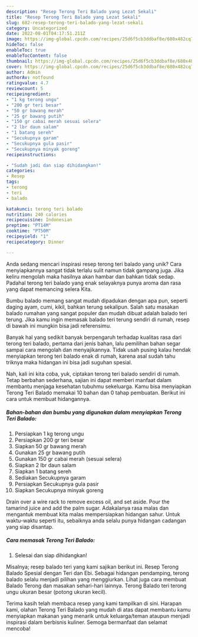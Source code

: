 ```yaml
---
description: "Resep Terong Teri Balado yang Lezat Sekali"
title: "Resep Terong Teri Balado yang Lezat Sekali"
slug: 682-resep-terong-teri-balado-yang-lezat-sekali
category: Uncategorized
date: 2022-08-01T04:17:51.211Z
image: https://img-global.cpcdn.com/recipes/25d6f5cb3ddbaf8e/680x482cq70/terong-teri-balado-foto-resep-utama.jpg
hideToc: false
enableToc: true
enableTocContent: false
thumbnail: https://img-global.cpcdn.com/recipes/25d6f5cb3ddbaf8e/680x482cq70/terong-teri-balado-foto-resep-utama.jpg
cover: https://img-global.cpcdn.com/recipes/25d6f5cb3ddbaf8e/680x482cq70/terong-teri-balado-foto-resep-utama.jpg
author: Admin
authorAv: notfound
ratingvalue: 4.7
reviewcount: 5
recipeingredient:
- "1 kg terong ungu"
- "200 gr teri besar"
- "50 gr bawang merah"
- "25 gr bawang putih"
- "150 gr cabai merah sesuai selera"
- "2 lbr daun salam"
- "1 batang sereh"
- "Secukupnya garam"
- "Secukupnya gula pasir"
- "Secukupnya minyak goreng"
recipeinstructions:

- "Sudah jadi dan siap dihidangkan!"
categories:
- Resep
tags:
- terong
- teri
- balado

katakunci: terong teri balado 
nutrition: 240 calories
recipecuisine: Indonesian
preptime: "PT14M"
cooktime: "PT50M"
recipeyield: "1"
recipecategory: Dinner

---
```





Anda sedang mencari inspirasi resep terong teri balado yang unik? Cara menyiapkannya sangat tidak terlalu sulit namun tidak gampang juga. Jika keliru mengolah maka hasilnya akan hambar dan bahkan tidak sedap. Padahal terong teri balado yang enak selayaknya punya aroma dan rasa yang dapat memancing selera Kita.





Bumbu balado memang sangat mudah dipadukan dengan apa pun, seperti daging ayam, cumi, kikil, bahkan terung sekalipun. Salah satu masakan balado rumahan yang sangat populer dan mudah dibuat adalah balado teri terung. Jika kamu ingin memasak balado teri terung sendiri di rumah, resep di bawah ini mungkin bisa jadi referensimu.

Banyak hal yang sedikit banyak berpengaruh terhadap kualitas rasa dari terong teri balado, pertama dari jenis bahan, lalu pemilihan bahan segar sampai cara mengolah dan menyajikannya. Tidak usah pusing kalau hendak menyiapkan terong teri balado enak di rumah, karena asal sudah tahu triknya maka hidangan ini bisa jadi suguhan spesial.






Nah, kali ini kita coba, yuk, ciptakan terong teri balado sendiri di rumah. Tetap berbahan sederhana, sajian ini dapat memberi manfaat dalam membantu menjaga kesehatan tubuhmu sekeluarga. Kamu bisa menyiapkan Terong Teri Balado memakai 10 bahan dan 0 tahap pembuatan. Berikut ini cara untuk membuat hidangannya.

<!--inarticleads1-->

##### Bahan-bahan dan bumbu yang digunakan dalam menyiapkan Terong Teri Balado:

1. Persiapkan 1 kg terong ungu
1. Persiapkan 200 gr teri besar
1. Siapkan 50 gr bawang merah
1. Gunakan 25 gr bawang putih
1. Gunakan 150 gr cabai merah (sesuai selera)
1. Siapkan 2 lbr daun salam
1. Siapkan 1 batang sereh
1. Sediakan Secukupnya garam
1. Persiapkan Secukupnya gula pasir
1. Siapkan Secukupnya minyak goreng


Drain over a wire rack to remove excess oil, and set aside. Pour the tamarind juice and add the palm sugar. Adakalanya rasa malas dan mengantuk membuat kita malas mempersiapkan hidangan sahur. Untuk waktu-waktu seperti itu, sebaiknya anda selalu punya hidangan cadangan yang siap disantap. 

<!--inarticleads2-->

##### Cara memasak Terong Teri Balado:


1. Selesai dan siap dihidangkan!

Misalnya; resep balado teri yang kami sajikan berikut ini. Resep Terong Balado Spesial dengan Teri dan Ebi. Sebagai hidangan pendamping, terong balado selalu menjadi pilihan yang menggiurkan. Lihat juga cara membuat Balado Terong dan masakan sehari-hari lainnya. Terong Balado teri terong ungu ukuran besar (potong ukuran kecil). 

Terima kasih telah membaca resep yang kami tampilkan di sini. Harapan kami, olahan Terong Teri Balado yang mudah di atas dapat membantu kamu menyiapkan makanan yang menarik untuk keluarga/teman ataupun menjadi inspirasi dalam berbisnis kuliner. Semoga bermanfaat dan selamat mencoba!

